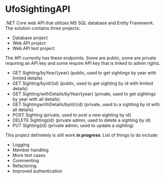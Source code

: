 # UfoSightingAPI
.NET Core web API that utilizes MS SQL database and Entity Framework. 
The solution contains three projects:
- Database project
- Web API project
- Web API test project

The API currently has these endpoints. Some are public, some are private requiring an API key and some require API key that is linked to admin rights.
- GET Sighting/byYear/{year} (public, used to get sightings by year with limited details)
- GET Sighting/byId/{id} (public, used to get sighting by id with limited details)
- GET Sighting/withDetails/byYear/{year} (private, used to get sightings by year with all details)
- GET Sightingw/ithDetails/byId/{id} (private, used to a sighting by id with all details)
- POST Sighting (private, used to post a new sighting by id)
- DELETE Sighting{id} (private admin, used to delete a sighting by id)
- PUT Sighting{id} (private admin, used to update a sighting)

This project definetely is still work <strong>in progress</strong>. List of things to do include:
- Logging
- Member handling
- More test cases
- Commenting
- Refactoring
- Improved authentication
